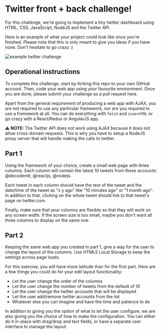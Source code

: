 # Twitter front + back challenge!

For this challenge, we're going to implement a tiny twitter dashboard using HTML, CSS, JavaScript, NodeJS and the Twitter API.

Here is an example of what your project could look like once you're finished. Please note that this is only meant to give you ideas if you have none. Don't hesitate to go crazy :)

![example twitter challenge](http://i.imgur.com/ZxLcNmB.png)

## Operational instructions
To complete this challenge, start by forking this repo to your own GitHub account. Then, code your web app using your favourite environment. Once you are done, please submit your challenge as a pull request here.

Apart from the general requirement of producing a web app with AJAX, you are not required to use any particular framework, nor are you required to use a framework at all. You can do everything with `fetch` and `innerHTML` or go crazy with a React/Redux or AngularJS app.

:warning: **NOTE:** The Twitter API does not work using AJAX because it does not allow cross-domain requests. This is why you have to setup a NodeJS proxy server that will handle making the calls to twitter.

## Part 1
Using the framework of your choice, create a small web page with three columns. Each column will contain the latest 10 tweets from these accounts: @decodemtl, @reactjs, @nodejs.

Each tweet in each column should have the text of the tweet and the date/time of the tweet as "x y ago" like "10 minutes ago" or "1 month ago". In addition to that, clicking on the whole tweet should link to that tweet's page on twitter.com.

Finally, make sure that your columns are flexible so that they will work on any screen width. If the screen size is too small, maybe you don't want all three columns to display on the same row.

## Part 2
Keeping the same web app you created in part 1, give a way for the user to change the layout of the columns. Use HTML5 Local Storage to keep the settings across page loads.

For this exercise, you will have more latitude than for the first part. Here are a few things you could do for your edit layout functionality:

* Let the user change the order of the columns
* Let the user change the number of tweets from the default of 10
* Let the user change the twitter accounts that will be displayed
* Let the user add/remove twitter accounts from the list
* Whatever else you can imagine and have the time and patience to do

In addition to giving you the option of what to let the user configure, we are also giving you the choice of how to make the configuration. You can either do it in-place with drag/drop and text fields, or have a separate user interface to manage the layout.
